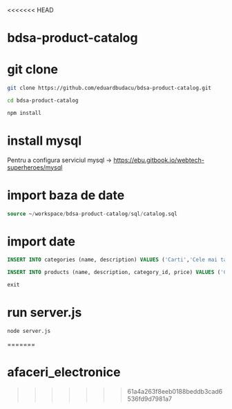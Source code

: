 <<<<<<< HEAD
# bdsa-product-catalog

# git clone

```bash
git clone https://github.com/eduardbudacu/bdsa-product-catalog.git
```

```bash
cd bdsa-product-catalog
```

```bash
npm install
```

# install mysql

Pentru a configura serviciul mysql -> https://ebu.gitbook.io/webtech-superheroes/mysql

# import baza de date

```sql
source ~/workspace/bdsa-product-catalog/sql/catalog.sql
```

# import date

```sql
INSERT INTO categories (name, description) VALUES ('Carti','Cele mai tari carti');
```

```sql
INSERT INTO products (name, description, category_id, price) VALUES ('Clean Code', 'Make code great again!', 1, 100);
```

```sql
exit
```

# run server.js

```bash
node server.js
```

=======
# afaceri_electronice
>>>>>>> 61a4a263f8eeb0188beddb3cad6536fd9d7981a7
